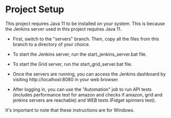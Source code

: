 # **Project Setup**
This project requires Java 11 to be installed on your system. This is because the Jenkins server used in this project requires Java 11.

- First, switch to the "servers" branch. Then, copy all the files from this branch to a directory of your choice.

- To start the Jenkins server, run the start_jenkins_server.bat file.

- To start the Grid server, run the start_grid_server.bat file.

- Once the servers are running, you can access the Jenkins dashboard by visiting http://localhost:8080 in your web browser.
- After logging in, you can use the "Automation" job to run API tests (includes performance test for amazon and checks if amazon, grid and jenkins servers are reachable) and WEB tests (Fidget spinners test).

It's important to note that these instructions are for Windows.
